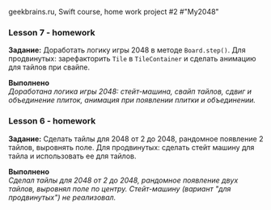 geekbrains.ru, Swift course, home work project #2
#"My2048"

### Lesson 7 - homework
**Задание:** Доработать логику игры 2048 в методе `Board.step()`. Для продвинутых: зарефакторить `Tile` в `TileContainer` и сделать анимацию для тайлов при свайпе.

**Выполнено**   
*Доработана логика игры 2048: cтейт-машина, свайп тайлов, сдвиг и объединение плиток, анимация при появлении плитки и объединении.*

### Lesson 6 - homework
**Задание:** Сделать тайлы для 2048 от 2 до 2048, рандомное появление 2 тайлов, выровнять поле. Для продвинутых: сделать стейт машину для тайла и использовать ее для тайлов.

**Выполнено**   
*Сделал тайлы для 2048 от 2 до 2048, рандомное появление двух тайлов, выровнял поле по центру. Стейт-машину (вариант "для продвинутых") не реализовал.*
